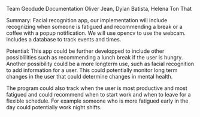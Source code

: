 Team Geodude Documentation
Oliver Jean, Dylan Batista, Helena Ton That

Summary:
Facial recognition app, our implementation will include recognizing when someone
is fatigued and recommending a break or a coffee with a popup notification. 
We will use opencv to use the webcam.
Includes a database to track events and times.

Potential:
This app could be further developped to include other possiblilities such as 
recommending a lunch break if the user is hungry. Another possibility could be 
a more longterm use, such as facial recognition to add information for a user.
This could potentially monitor long term changes in the user that could 
determine changes in mental health.

The program could also track when the user is most productive and most fatigued
and could recommend when to start work and when to leave for a flexible schedule.
For example someone who is more fatigued early in the day could potentially work 
night shifts. 


